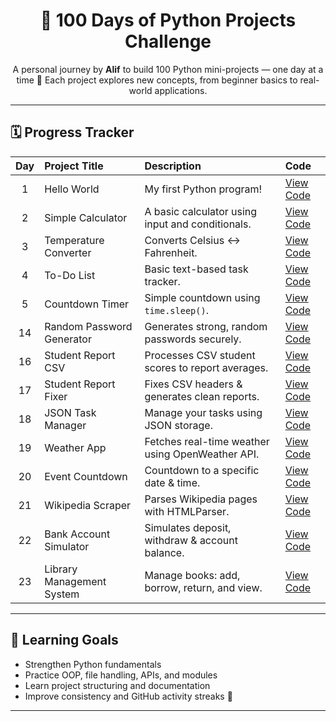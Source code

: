 <h1 align="center">💯 100 Days of Python Projects Challenge</h1>

<p align="center">
  A personal journey by <b>Alif</b> to build 100 Python mini-projects — one day at a time 🐍  
  Each project explores new concepts, from beginner basics to real-world applications.
</p>

---

## 🗓️ Progress Tracker
| Day | Project Title | Description | Code |
|:---:|:------------------------------|:------------------------------------------|:------------------|
| 1 | Hello World | My first Python program! | [View Code](https://github.com/alifaguslerian/100-Project-python-in-100-day-/tree/97f946d4f1647d5f5724397625dd83bf3d08a362/Day%201) |
| 2 | Simple Calculator | A basic calculator using input and conditionals. | [View Code](Day2/main.py) |
| 3 | Temperature Converter | Converts Celsius ↔ Fahrenheit. | [View Code](Day3/main.py) |
| 4 | To-Do List | Basic text-based task tracker. | [View Code](Day4/main.py) |
| 5 | Countdown Timer | Simple countdown using `time.sleep()`. | [View Code](Day5/main.py) |
| 14 | Random Password Generator | Generates strong, random passwords securely. | [View Code](Day14/main.py) |
| 16 | Student Report CSV | Processes CSV student scores to report averages. | [View Code](Day16/main.py) |
| 17 | Student Report Fixer | Fixes CSV headers & generates clean reports. | [View Code](Day17/main.py) |
| 18 | JSON Task Manager | Manage your tasks using JSON storage. | [View Code](Day18/main.py) |
| 19 | Weather App | Fetches real-time weather using OpenWeather API. | [View Code](Day19/main.py) |
| 20 | Event Countdown | Countdown to a specific date & time. | [View Code](Day20/main.py) |
| 21 | Wikipedia Scraper | Parses Wikipedia pages with HTMLParser. | [View Code](Day21/main.py) |
| 22 | Bank Account Simulator | Simulates deposit, withdraw & account balance. | [View Code](Day22/main.py) |
| 23 | Library Management System | Manage books: add, borrow, return, and view. | [View Code](Day23/main.py) |

---

## 🧠 Learning Goals
- Strengthen Python fundamentals  
- Practice OOP, file handling, APIs, and modules  
- Learn project structuring and documentation  
- Improve consistency and GitHub activity streaks 🌱  

---

